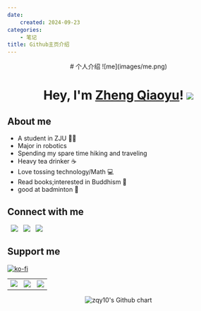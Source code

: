 ```yaml
---
date:
    created: 2024-09-23
categories:
    - 笔记
title: Github主页介绍
---
```

<center>
# 个人介绍
![me](images/me.png)
</center>



<div id="header" align="center">
  <h1>
    Hey, I'm <a href="https://github.com/zqy10">Zheng Qiaoyu</a>!
    <img src="https://media.giphy.com/media/hvRJCLFzcasrR4ia7z/giphy.gif" width="30px"/>
  </h1>
  </div>

<style>
  @media (max-width: 768px) {
    .hide-on-mobile {
      display: none;
    }
  }
</style>

## About me
  * A student in ZJU :student:
  * Major in robotics
  * Spending my spare time hiking and traveling
  * Heavy tea drinker ☕
  * Love tossing technology/Math 💻
  * Read books;interested in Buddhism 📖
  * good at badminton :badminton:



<!-- https://camo.githubusercontent.com/721d7c9349f174953eec9227b6e10303d0eebad1a2737667fe44a9489c8cb141/68747470733a2f2f73322e6c6f6c692e6e65742f323032332f30382f31342f5a394c6a58704b464f51694a6d76412e706e67 -->



 <!-- [![Anurag's GitHub stats](https://github-readme-stats.vercel.app/api?username=Wcowin)](https://github.com/anuraghazra/github-readme-stats)  
[![Readme Card](https://github-readme-stats-beta-amber-44.vercel.app/api?username=Wcowin&show_icons=true&role=OWNER,ORGANIZATION_MEMBER,COLLABORATOR&locale=zh-my)](#)  -->

<!--[![Top Langs](https://github-readme-stats.vercel.app/api/top-langs/?username=Wcowin)](https://github.com/anuraghazra/github-readme-stats)-->


## Connect with me
 <!--
<p align="left">
&nbsp; <a href="https://twitter.com/Wcowin_" target="_blank" rel="noopener noreferrer"><img src="https://img.icons8.com/plasticine/100/000000/twitter.png" width="50" /></a>  
&nbsp; <a href="https://www.instagram.com/wcowin_/" target="_blank" rel="noopener noreferrer"><img src="https://img.icons8.com/plasticine/100/000000/instagram-new.png" width="50" /></a>  
&nbsp; <a href="mailto:wangkewen821@gmail.com" target="_blank" rel="noopener noreferrer"><img src="https://img.icons8.com/plasticine/100/000000/gmail.png"  width="50" /></a>
</p>
-->

<p align="left">
&nbsp; <a href="https://twitter.com/_" target="_blank" rel="noopener noreferrer"><img src="https://img.icons8.com/plasticine/100/000000/twitter.png" width="50" /></a>  
&nbsp; <a href="https://www.instagram.com/" target="_blank" rel="noopener noreferrer"><img src="https://img.icons8.com/plasticine/100/000000/instagram-new.png" width="50" /></a>  
&nbsp; <a href="mailto:3230100228@zju.edu.cn" target="_blank" rel="noopener noreferrer"><img src="https://img.icons8.com/plasticine/100/000000/gmail.png"  width="50" /></a>
</p>

## Support me
 [![ko-fi](https://ko-fi.com/img/githubbutton_sm.svg)](https://ko-fi.com/zqy307482)


 <table>
    <tr>
        <td >
            <center><img src="http://github-profile-summary-cards.vercel.app/api/cards/repos-per-language?username=zqy10&theme=vue" ></center>
        </td>
        <td >
            <center><img src="http://github-profile-summary-cards.vercel.app/api/cards/productive-time?username=zqy10&theme=github&utcOffset=8" align="right" /></center>
        </td>
        <td >
            <center><img src="http://github-profile-summary-cards.vercel.app/api/cards/most-commit-language?username=zqy10&theme=vue" align="right" /></center>
        </td>
    </tr>
</table>

<center>
<img src="https://ghchart.rshah.org/zqy10" width="80%" height="auto" alt="zqy10's Github chart" />
</center>